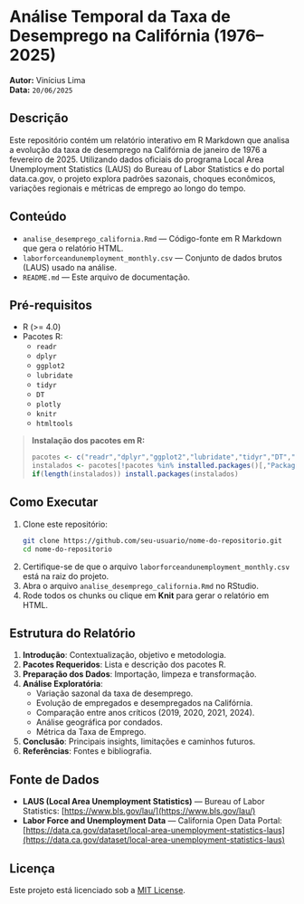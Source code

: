 # Análise Temporal da Taxa de Desemprego na Califórnia (1976–2025)

**Autor:** Vinícius Lima\
**Data:** `20/06/2025`

## Descrição

Este repositório contém um relatório interativo em R Markdown que analisa a evolução da taxa de desemprego na Califórnia de janeiro de 1976 a fevereiro de 2025. Utilizando dados oficiais do programa Local Area Unemployment Statistics (LAUS) do Bureau of Labor Statistics e do portal data.ca.gov, o projeto explora padrões sazonais, choques econômicos, variações regionais e métricas de emprego ao longo do tempo.

## Conteúdo

- `analise_desemprego_california.Rmd` — Código-fonte em R Markdown que gera o relatório HTML.
- `laborforceandunemployment_monthly.csv` — Conjunto de dados brutos (LAUS) usado na análise.
- `README.md` — Este arquivo de documentação.

## Pré-requisitos

- R (>= 4.0)
- Pacotes R:
  - `readr`
  - `dplyr`
  - `ggplot2`
  - `lubridate`
  - `tidyr`
  - `DT`
  - `plotly`
  - `knitr`
  - `htmltools`

> **Instalação dos pacotes em R:**
>
> ```r
> pacotes <- c("readr","dplyr","ggplot2","lubridate","tidyr","DT","plotly","knitr","htmltools")
> instalados <- pacotes[!pacotes %in% installed.packages()[,"Package"]]
> if(length(instalados)) install.packages(instalados)
> ```

## Como Executar

1. Clone este repositório:
   ```bash
   git clone https://github.com/seu-usuario/nome-do-repositorio.git
   cd nome-do-repositorio
   ```
2. Certifique-se de que o arquivo `laborforceandunemployment_monthly.csv` está na raiz do projeto.
3. Abra o arquivo `analise_desemprego_california.Rmd` no RStudio.
4. Rode todos os chunks ou clique em **Knit** para gerar o relatório em HTML.

## Estrutura do Relatório

1. **Introdução**: Contextualização, objetivo e metodologia.
2. **Pacotes Requeridos**: Lista e descrição dos pacotes R.
3. **Preparação dos Dados**: Importação, limpeza e transformação.
4. **Análise Exploratória**:
   - Variação sazonal da taxa de desemprego.
   - Evolução de empregados e desempregados na Califórnia.
   - Comparação entre anos críticos (2019, 2020, 2021, 2024).
   - Análise geográfica por condados.
   - Métrica da Taxa de Emprego.
5. **Conclusão**: Principais insights, limitações e caminhos futuros.
6. **Referências**: Fontes e bibliografia.

## Fonte de Dados

- **LAUS (Local Area Unemployment Statistics)** — Bureau of Labor Statistics: [https://www.bls.gov/lau/](https://www.bls.gov/lau/)
- **Labor Force and Unemployment Data** — California Open Data Portal: [https://data.ca.gov/dataset/local-area-unemployment-statistics-laus](https://data.ca.gov/dataset/local-area-unemployment-statistics-laus)

## Licença

Este projeto está licenciado sob a [MIT License](LICENSE).

